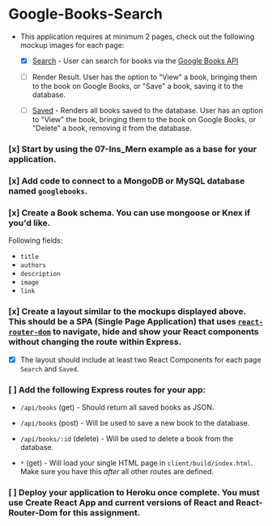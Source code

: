 # Google-Books-Search

* This application requires at minimum 2 pages, check out the following mockup images for each page:

  * [x] [Search](Search.png) - User can search for books via the [Google Books API](https://developers.google.com/books/docs/v1/using#PerformingSearch)
  
  * [ ] Render Result. User has the option to "View" a book, bringing them to the book on Google Books, or "Save" a book, saving it to the database.

  * [ ] [Saved](Saved.png) - Renders all books saved to the database. User has an option to "View" the book, bringing them to the book on Google Books, or "Delete" a book, removing it from the database.

### [x] Start by using the **07-Ins_Mern** example as a base for your application.

### [x] Add code to connect to a MongoDB or MySQL database named `googlebooks`.

### [x] Create a Book schema. You can use mongoose or Knex if you'd like. 
Following fields:
* `title` 
* `authors` 
* `description` 
* `image` 
* `link` 

### [x] Create a layout similar to the mockups displayed above. This should be a SPA (Single Page Application) that uses [`react-router-dom`](https://github.com/reactjs/react-router) to navigate, hide and show your React components without changing the route within Express.

* [x] The layout should include at least two React Components for each page `Search` and `Saved`.

### [ ] Add the following Express routes for your app:

* `/api/books` (get) - Should return all saved books as JSON.

* `/api/books` (post) - Will be used to save a new book to the database.

* `/api/books/:id` (delete) - Will be used to delete a book from the database.

* `*` (get) - Will load your single HTML page in `client/build/index.html`. Make sure you have this _after_ all other routes are defined.

### [ ] Deploy your application to Heroku once complete. **You must use Create React App** and current versions of React and React-Router-Dom for this assignment.

